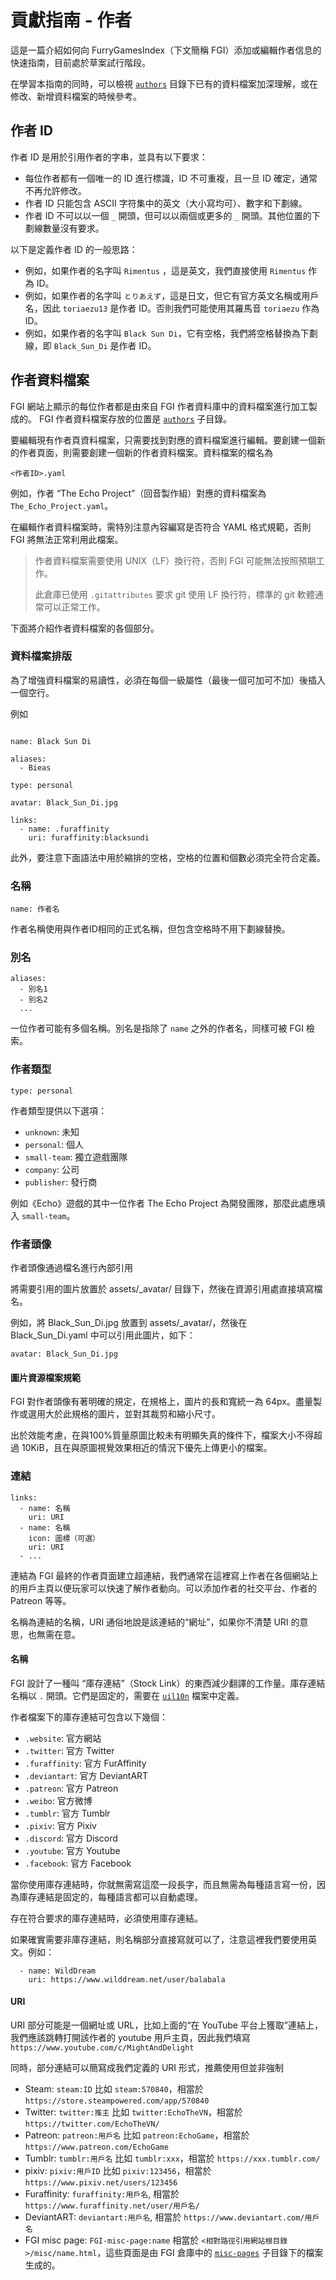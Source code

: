 # 貢獻指南 - 作者

這是一篇介紹如何向 FurryGamesIndex（下文簡稱 FGI）添加或編輯作者信息的快速指南，目前處於草案試行階段。

在學習本指南的同時，可以檢視 [`authors`](https://github.com/FurryGamesIndex/games/tree/master/authors) 目錄下已有的資料檔案加深理解，或在修改、新增資料檔案的時候參考。

## 作者 ID

作者 ID 是用於引用作者的字串，並具有以下要求：

- 每位作者都有一個唯一的 ID 進行標識，ID 不可重複，且一旦 ID 確定，通常不再允許修改。
- 作者 ID 只能包含 ASCII 字符集中的英文（大小寫均可）、數字和下劃線。
- 作者 ID 不可以以一個 `_` 開頭，但可以以兩個或更多的 `_` 開頭。其他位置的下劃線數量沒有要求。

以下是定義作者 ID 的一般思路：

- 例如，如果作者的名字叫 `Rimentus` ，這是英文，我們直接使用 `Rimentus` 作為 ID。
- 例如，如果作者的名字叫 `とりあえず`，這是日文，但它有官方英文名稱或用戶名，因此 `toriaezu13` 是作者 ID。否則我們可能使用其羅馬音 `toriaezu` 作為 ID。
- 例如，如果作者的名字叫 `Black Sun Di`，它有空格，我們將空格替換為下劃線，即 `Black_Sun_Di` 是作者 ID。

## 作者資料檔案

FGI 網站上顯示的每位作者都是由來自 FGI 作者資料庫中的資料檔案進行加工製成的。 FGI 作者資料檔案存放的位置是 [`authors`](https://github.com/FurryGamesIndex/games/tree/master/authors) 子目錄。

要編輯現有作者頁資料檔案，只需要找到對應的資料檔案進行編輯。要創建一個新的作者頁面，則需要創建一個新的作者資料檔案。資料檔案的檔名為

```
<作者ID>.yaml
```

例如，作者 “The Echo Project”（回音製作組）對應的資料檔案為 `The_Echo_Project.yaml`。

在編輯作者資料檔案時，需特別注意內容編寫是否符合 YAML 格式規範，否則 FGI 將無法正常利用此檔案。

> 作者資料檔案需要使用 UNIX（LF）換行符，否則 FGI 可能無法按照預期工作。
>
> 此倉庫已使用 `.gitattributes` 要求 git 使用 LF 換行符，標準的 git 軟體通常可以正常工作。

下面將介紹作者資料檔案的各個部分。

### 資料檔案排版

為了增強資料檔案的易讀性，必須在每個一級屬性（最後一個可加可不加）後插入一個空行。

例如

```

name: Black Sun Di

aliases:
  - Bieas

type: personal

avatar: Black_Sun_Di.jpg

links:
  - name: .furaffinity
    uri: furaffinity:blacksundi

```

此外，要注意下面語法中用於縮排的空格，空格的位置和個數必須完全符合定義。

### 名稱

```
name: 作者名
```

作者名稱使用與作者ID相同的正式名稱，但包含空格時不用下劃線替換。

### 別名

```
aliases:
  - 別名1
  - 別名2
  ...
```

一位作者可能有多個名稱。別名是指除了 `name` 之外的作者名，同樣可被 FGI 檢索。

### 作者類型

```
type: personal
```

作者類型提供以下選項：

- `unknown`: 未知
- `personal`: 個人
- `small-team`: 獨立遊戲團隊
- `company`: 公司
- `publisher`: 發行商

例如《Echo》遊戲的其中一位作者 The Echo Project 為開發團隊，那麼此處應填入 `small-team`。

### 作者頭像

作者頭像通過檔名進行內部引用

將需要引用的圖片放置於 assets/_avatar/ 目錄下，然後在資源引用處直接填寫檔名。

例如，將 Black_Sun_Di.jpg 放置到 assets/_avatar/，然後在 Black_Sun_Di.yaml 中可以引用此圖片，如下：

```
avatar: Black_Sun_Di.jpg
```

#### 圖片資源檔案規範

FGI 對作者頭像有著明確的規定，在規格上，圖片的長和寬統一為 64px。盡量製作或選用大於此規格的圖片，並對其裁剪和縮小尺寸。

出於效能考慮，在與100%質量原圖比較未有明顯失真的條件下，檔案大小不得超過 10KiB，且在與原圖視覺效果相近的情況下優先上傳更小的檔案。

### 連結

```
links:
  - name: 名稱
    uri: URI
  - name: 名稱
    icon: 圖標（可選）
    uri: URI
  - ...
```

連結為 FGI 最終的作者頁面建立超連結，我們通常在這裡寫上作者在各個網站上的用戶主頁以便玩家可以快速了解作者動向。可以添加作者的社交平台、作者的 Patreon 等等。

名稱為連結的名稱，URI 通俗地說是該連結的“網址”，如果你不清楚 URI 的意思，也無需在意。

#### 名稱

FGI 設計了一種叫 “庫存連結”（Stock Link）的東西減少翻譯的工作量。庫存連結名稱以 `.` 開頭。它們是固定的，需要在 [`uil10n`](https://github.com/FurryGamesIndex/games/tree/master/uil10n) 檔案中定義。

作者檔案下的庫存連結可包含以下幾個：

- `.website`: 官方網站
- `.twitter`: 官方 Twitter
- `.furaffinity`: 官方 FurAffinity
- `.deviantart`: 官方 DeviantART
- `.patreon`: 官方 Patreon
- `.weibo`: 官方微博
- `.tumblr`: 官方 Tumblr
- `.pixiv`: 官方 Pixiv
- `.discord`: 官方 Discord
- `.youtube`: 官方 Youtube
- `.facebook`: 官方 Facebook

當你使用庫存連結時，你就無需寫這麼一段長字，而且無需為每種語言寫一份，因為庫存連結是固定的，每種語言都可以自動處理。

存在符合要求的庫存連結時，必須使用庫存連結。

如果確實需要非庫存連結，則名稱部分直接寫就可以了，注意這裡我們要使用英文。例如：

```
  - name: WildDream
    uri: https://www.wilddream.net/user/balabala
```

#### URI

URI 部分可能是一個網址或 URL，比如上面的“在 YouTube 平台上獲取”連結上，我們應該跳轉打開該作者的 youtube 用戶主頁，因此我們填寫 `https://www.youtube.com/c/MightAndDelight`

同時，部分連結可以簡寫成我們定義的 URI 形式，推薦使用但並非強制

- Steam: `steam:ID` 比如 `steam:570840`，相當於 `https://store.steampowered.com/app/570840`
- Twitter: `twitter:推主` 比如 `twitter:EchoTheVN`，相當於 `https://twitter.com/EchoTheVN/`
- Patreon: `patreon:用戶名` 比如 `patreon:EchoGame`，相當於 `https://www.patreon.com/EchoGame`
- Tumblr: `tumblr:用戶名` 比如 `tumblr:xxx`，相當於 `https://xxx.tumblr.com/`
- pixiv: `pixiv:用戶ID` 比如 `pixiv:123456`，相當於 `https://www.pixiv.net/users/123456`
- Furaffinity: `furaffinity:用戶名`, 相當於 `https://www.furaffinity.net/user/用戶名/`
- DeviantART: `deviantart:用戶名`, 相當於 `https://www.deviantart.com/用戶名`
- FGI misc page: `FGI-misc-page:name` 相當於 `<相對路徑引用網站根目錄>/misc/name.html`，這些頁面是由 FGI 倉庫中的 [`misc-pages`](https://github.com/FurryGamesIndex/games/tree/master/misc-pages) 子目錄下的檔案生成的。
